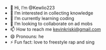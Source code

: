- 👋 Hi, I’m @Kewlio223
- 👀 I’m interested in collecting knowledge
- 🌱 I’m currently learning coding
- 💞️ I’m looking to collaborate on ad mobs
- 📫 How to reach me kevinkriski@gmail.com
- 😄 Pronouns: he
- ⚡ Fun fact: love to freestyle rap and sing

<!---
Kewlio223/Kewlio223 is a ✨ special ✨ repository because its `README.md` (this file) appears on your GitHub profile.
You can click the Preview link to take a look at your changes.
--->
